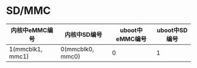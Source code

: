 # SD/MMC

|内核中eMMC编号|内核中SD编号|uboot中eMMC编号|uboot中SD编号|
|--|--|--|--
|1(mmcblk1, mmc1)|0(mmcblk0, mmc0)|0|1|
